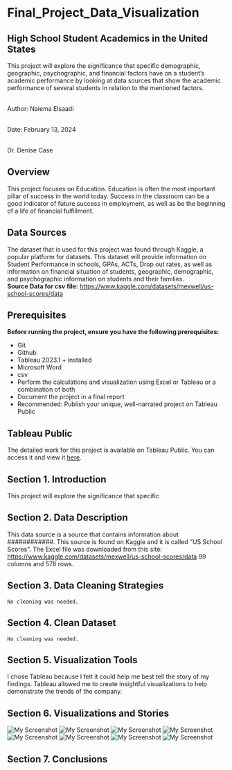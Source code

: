 # Final_Project_Data_Visualization
## High School Student Academics in the United States
This project will explore the significance that specific demographic, geographic, psychographic, and financial factors have on a student’s academic performance by looking at data sources that show the academic performance of several students in relation to the mentioned factors.

<br>Author: Naiema Elsaadi

<br>Date: February 13, 2024

<br>Dr. Denise Case

## Overview

This project focuses on Education. Education is often the most important pillar of success in the world today. Success in the classroom can be a good indicator of future success in employment, as well as be the beginning of a life of financial fulfillment.

## Data Sources
The dataset that is used for this project was found through Kaggle, a
popular platform for datasets. This dataset will provide information on Student
Performance in schools, GPAs, ACTs, Drop out rates, as well as information
on financial situation of students, geographic, demographic, and psychographic
information on students and their families. 
<br><b> Source Data for csv file:</b>
https://www.kaggle.com/datasets/mexwell/us-school-scores/data


## Prerequisites

<b>Before running the project, ensure you have the following prerequisites:</b>

- Git
- Github
- Tableau 2023.1 +  installed
- Microsoft Word
- csv
- Perform the calculations and visualization using Excel or Tableau or a combination of both
-  Document the project in a final report
-  Recommended: Publish your unique, well-narrated project on Tableau Public

  ## Tableau Public

The detailed work for this project is available on Tableau Public. You can access it and view it [here](https://public.tableau.com/views/Elsaadi_Final_project/Goal6?:language=en-US&publish=yes&:display_count=n&:origin=viz_share_link).


 ## Section 1. Introduction
 This project will explore the significance that specific
 ## Section 2. Data Description
 This data source is a source that contains information about ############. This source is found on Kaggle and it is called ”US School Scores”.
 The Excel file was downloaded from this site:
 https://www.kaggle.com/datasets/mexwell/us-school-scores/data
 99 columns and 578 rows.
 ## Section 3. Data Cleaning Strategies
	No cleaning was needed.
 ## Section 4. Clean Dataset
	No cleaning was needed.
 ## Section 5. Visualization Tools
 I chose Tableau because I felt it could help me best tell the story of my findings. 
 Tableau allowed me to create insightful visualizations to help demonstrate the trends of the company. 
 ## Section 6. Visualizations and Stories
 ![My Screenshot](Screenshots/G1.png)
 ![My Screenshot](Screenshots/G2.png)
 ![My Screenshot](Screenshots/G3.png)
 ![My Screenshot](Screenshots/G4.png)
 ![My Screenshot](Screenshots/G5.png)
 ![My Screenshot](Screenshots/G6.png)
 ![My Screenshot](Screenshots/D1.png)
 ![My Screenshot](Screenshots/S1.png)
     
 ## Section 7. Conclusions 
